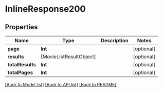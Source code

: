 # InlineResponse200

## Properties
Name | Type | Description | Notes
------------ | ------------- | ------------- | -------------
**page** | **Int** |  | [optional] 
**results** | [MovieListResultObject] |  | [optional] 
**totalResults** | **Int** |  | [optional] 
**totalPages** | **Int** |  | [optional] 

[[Back to Model list]](../README.md#documentation-for-models) [[Back to API list]](../README.md#documentation-for-api-endpoints) [[Back to README]](../README.md)


